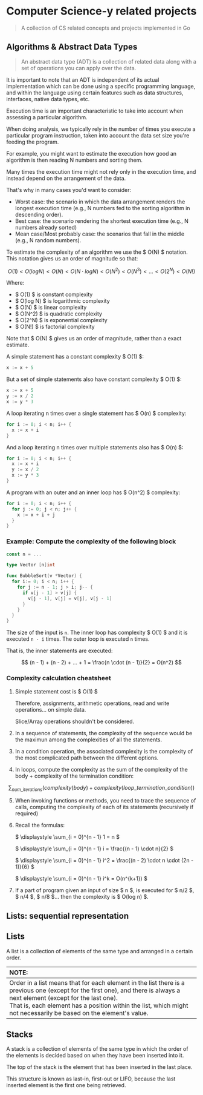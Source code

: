 # Computer Science-y related projects
> A collection of CS related concepts and projects implemented in Go

## Algorithms & Abstract Data Types

> An abstract data type (ADT) is a collection of related data along with a set of operations you can apply over the data.

It is important to note that an ADT is independent of its actual implementation which can be done using a specific programming language, and within the language using certain features such as data structures, interfaces, native data types, etc.

Execution time is an important characteristic to take into account when assessing a particular algorithm.

When doing analysis, we typically rely in the number of times you execute a particular program instruction, taken into account the data set size you're feeding the program.

For example, you might want to estimate the execution how good an algorithm is then reading N numbers and sorting them.

Many times the execution time might not rely only in the execution time, and instead depend on the arrangement of the data.

That's why in many cases you'd want to consider:
+ Worst case: the scenario in which the data arrangement renders the longest execution time (e.g., N numbers fed to the sorting algorithm in descending order).
+ Best case: the scenario rendering the shortest execution time (e.g., N numbers already sorted)
+ Mean case/Most probably case: the scenarios that fall in the middle (e.g., N random numbers).

To estimate the complexity of an algorithm we use the $ O(N) $ notation. This notation gives us an order of magnitude so that:

$$
O(1) \lt O(log N) \lt O(N) \lt O(N \cdot log N) \lt O(N^2) \lt O(N^3) \lt ... \lt O(2^N) \lt O(N!)
$$

Where:
+ $ O(1) $ is constant complexity
+ $ O(log N) $ is logarithmic complexity
+ $ O(N) $ is linear complexity
+ $ O(N^2) $ is quadratic complexity
+ $ O(2^N) $ is exponential complexity
+ $ O(N!) $ is factorial complexity

Note that $ O(N) $ gives us an order of magnitude, rather than a exact estimate.

A simple statement has a constant complexity $ O(1) $:

```go
x := x + 5
```

But a set of simple statements also have constant complexity $ O(1) $:

```go
x := x + 5
y := x / 2
x := y * 3
```

A loop iterating n times over a single statement has $ O(n) $ complexity:

```go
for i := 0; i < n; i++ {
  x := x + i
}
```

And a loop iterating n times over multiple statements also has $ O(n) $:

```go
for i := 0; i < n; i++ {
  x := x + i
  y := x / 2
  x := y * 3
}
```

A program with an outer and an inner loop has $ O(n^2) $ complexity:

```go
for i := 0; i < n; i++ {
  for j := 0; j < n; j++ {
    x := x + i + j
  }
}
```

### Example: Compute the complexity of the following block

```go
const n = ...

type Vector [n]int

func BubbleSort(v *Vector) {
  for i:= 0; i < n; i++ {
    for j := n - 1; j > i; j-- {
      if v[j - 1] > v[j] {
        v[j - 1], v[j] = v[j], v[j - 1]
      }
    }
  }
}
```

The size of the input is `n`. The inner loop has complexity $ O(1) $ and it is executed `n - i` times. The outer loop is executed `n` times.

That is, the inner statements are executed:

$$
(n - 1) + (n - 2) + ... + 1 = \frac{n \cdot (n - 1)}{2} = O(n^2)
$$

### Complexity calculation cheatsheet

1. Simple statement cost is $ O(1) $

    Therefore, assignments, arithmetic operations, read and write operations... on simple data.

    Slice/Array operations shouldn't be considered.

2. In a sequence of statements, the complexity of the sequence would be the maximun among the complexities of all the statements.

3. In a condition operation, the associated complexity is the complexity of the most complicated path between the different options.

4. In loops, compute the complexity as the sum of the complexity of the body + complexity of the termination condition:

$$
\sum_{num\_iterations}(complexity(body) + complexity(loop\_termination\_condition))
$$

5. When invoking functions or methods, you need to trace the sequence of calls, computing the complexity of each of its statements (recursively if required)

6. Recall the formulas:

    $
    \displaystyle \sum_{i = 0}^{n - 1} 1 = n
    $

    $
    \displaystyle \sum_{i = 0}^{n - 1} i = \frac{(n - 1) \cdot n}{2}
    $

    $
    \displaystyle \sum_{i = 0}^{n - 1} i^2 = \frac{(n - 2) \cdot n \cdot  (2n - 1)}{6}
    $

    $
    \displaystyle \sum_{i = 0}^{n - 1} i^k = O(n^{k+1})
    $

6. If a part of program given an input of size $ n $, is executed for $ n/2 $, $ n/4 $, $ n/8 $... then the complexity is $ O(log n) $.


## Lists: sequential representation

## Lists

A list is a collection of elements of the same type and arranged in a certain order.

| NOTE: |
| :---- |
| Order in a list means that for each element in the list there is a previous one (except for the first one), and there is always a next element (except for the last one).<br>That is, each element has a position within the list, which might not necessarily be based on the element's value. |

## Stacks

A stack is a collection of elements of the same type in which the order of the elements is decided based on when they have been inserted into it.

The top of the stack is the element that has been inserted in the last place.

This structure is known as last-in, first-out or LIFO, because the last inserted element is the first one being retrieved.